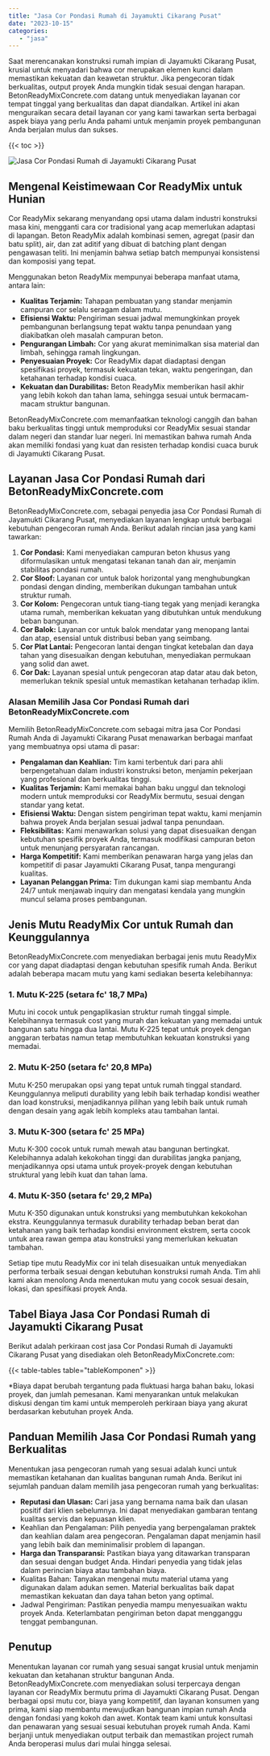```yaml
---
title: "Jasa Cor Pondasi Rumah di Jayamukti Cikarang Pusat"
date: "2023-10-15"
categories: 
   - "jasa"
---
```


Saat merencanakan konstruksi rumah impian di Jayamukti Cikarang Pusat, krusial untuk menyadari bahwa cor merupakan elemen kunci dalam memastikan kekuatan dan keawetan struktur. Jika pengecoran tidak berkualitas, output proyek Anda mungkin tidak sesuai dengan harapan. BetonReadyMixConcrete.com datang untuk menyediakan layanan cor tempat tinggal yang berkualitas dan dapat diandalkan. Artikel ini akan menguraikan secara detail layanan cor yang kami tawarkan serta berbagai aspek biaya yang perlu Anda pahami untuk menjamin proyek pembangunan Anda berjalan mulus dan sukses.

{{< toc >}}

![Jasa Cor Pondasi Rumah di Jayamukti Cikarang Pusat](https://betoncor8.github.io/cor/harga-beton-readymix-concrete%20(11).png)

## Mengenal Keistimewaan Cor ReadyMix untuk Hunian

Cor ReadyMix sekarang menyandang opsi utama dalam industri konstruksi masa kini, mengganti cara cor tradisional yang acap memerlukan adaptasi di lapangan. Beton ReadyMix adalah kombinasi semen, agregat (pasir dan batu split), air, dan zat aditif yang dibuat di batching plant dengan pengawasan teliti. Ini menjamin bahwa setiap batch mempunyai konsistensi dan komposisi yang tepat.

Menggunakan beton ReadyMix mempunyai beberapa manfaat utama, antara lain:

- **Kualitas Terjamin:** Tahapan pembuatan yang standar menjamin campuran cor selalu seragam dalam mutu.
- **Efisiensi Waktu:** Pengiriman sesuai jadwal memungkinkan proyek pembangunan berlangsung tepat waktu tanpa penundaan yang diakibatkan oleh masalah campuran beton.
- **Pengurangan Limbah:** Cor yang akurat meminimalkan sisa material dan limbah, sehingga ramah lingkungan.
- **Penyesuaian Proyek:** Cor ReadyMix dapat diadaptasi dengan spesifikasi proyek, termasuk kekuatan tekan, waktu pengeringan, dan ketahanan terhadap kondisi cuaca.
- **Kekuatan dan Durabilitas:** Beton ReadyMix memberikan hasil akhir yang lebih kokoh dan tahan lama, sehingga sesuai untuk bermacam-macam struktur bangunan.

BetonReadyMixConcrete.com memanfaatkan teknologi canggih dan bahan baku berkualitas tinggi untuk memproduksi cor ReadyMix sesuai standar dalam negeri dan standar luar negeri. Ini memastikan bahwa rumah Anda akan memiliki fondasi yang kuat dan resisten terhadap kondisi cuaca buruk di Jayamukti Cikarang Pusat.

## Layanan Jasa Cor Pondasi Rumah dari BetonReadyMixConcrete.com

BetonReadyMixConcrete.com, sebagai penyedia jasa Cor Pondasi Rumah di Jayamukti Cikarang Pusat, menyediakan layanan lengkap untuk berbagai kebutuhan pengecoran rumah Anda. Berikut adalah rincian jasa yang kami tawarkan:

1. **Cor Pondasi:** Kami menyediakan campuran beton khusus yang diformulasikan untuk mengatasi tekanan tanah dan air, menjamin stabilitas pondasi rumah.
2. **Cor Sloof:** Layanan cor untuk balok horizontal yang menghubungkan pondasi dengan dinding, memberikan dukungan tambahan untuk struktur rumah.
3. **Cor Kolom:** Pengecoran untuk tiang-tiang tegak yang menjadi kerangka utama rumah, memberikan kekuatan yang dibutuhkan untuk mendukung beban bangunan.
4. **Cor Balok:** Layanan cor untuk balok mendatar yang menopang lantai dan atap, esensial untuk distribusi beban yang seimbang.
5. **Cor Plat Lantai:** Pengecoran lantai dengan tingkat ketebalan dan daya tahan yang disesuaikan dengan kebutuhan, menyediakan permukaan yang solid dan awet.
6. **Cor Dak:** Layanan spesial untuk pengecoran atap datar atau dak beton, memerlukan teknik spesial untuk memastikan ketahanan terhadap iklim.

### Alasan Memilih Jasa Cor Pondasi Rumah dari BetonReadyMixConcrete.com

Memilih BetonReadyMixConcrete.com sebagai mitra jasa Cor Pondasi Rumah Anda di Jayamukti Cikarang Pusat menawarkan berbagai manfaat yang membuatnya opsi utama di pasar:

- **Pengalaman dan Keahlian:** Tim kami terbentuk dari para ahli berpengetahuan dalam industri konstruksi beton, menjamin pekerjaan yang profesional dan berkualitas tinggi.
- **Kualitas Terjamin:** Kami memakai bahan baku unggul dan teknologi modern untuk memproduksi cor ReadyMix bermutu, sesuai dengan standar yang ketat.
- **Efisiensi Waktu:** Dengan sistem pengiriman tepat waktu, kami menjamin bahwa proyek Anda berjalan sesuai jadwal tanpa penundaan.
- **Fleksibilitas:** Kami menawarkan solusi yang dapat disesuaikan dengan kebutuhan spesifik proyek Anda, termasuk modifikasi campuran beton untuk menunjang persyaratan rancangan.
- **Harga Kompetitif:** Kami memberikan penawaran harga yang jelas dan kompetitif di pasar Jayamukti Cikarang Pusat, tanpa mengurangi kualitas.
- **Layanan Pelanggan Prima:** Tim dukungan kami siap membantu Anda 24/7 untuk menjawab inquiry dan mengatasi kendala yang mungkin muncul selama proses pembangunan.

## Jenis Mutu ReadyMix Cor untuk Rumah dan Keunggulannya

BetonReadyMixConcrete.com menyediakan berbagai jenis mutu ReadyMix cor yang dapat diadaptasi dengan kebutuhan spesifik rumah Anda. Berikut adalah beberapa macam mutu yang kami sediakan beserta kelebihannya:

### 1\. Mutu K-225 (setara fc' 18,7 MPa)

Mutu ini cocok untuk pengaplikasian struktur rumah tinggal simple. Kelebihannya termasuk cost yang murah dan kekuatan yang memadai untuk bangunan satu hingga dua lantai. Mutu K-225 tepat untuk proyek dengan anggaran terbatas namun tetap membutuhkan kekuatan konstruksi yang memadai.

### 2\. Mutu K-250 (setara fc' 20,8 MPa)

Mutu K-250 merupakan opsi yang tepat untuk rumah tinggal standard. Keunggulannya meliputi durability yang lebih baik terhadap kondisi weather dan load konstruksi, menjadikannya pilihan yang lebih baik untuk rumah dengan desain yang agak lebih kompleks atau tambahan lantai.

### 3\. Mutu K-300 (setara fc' 25 MPa)

Mutu K-300 cocok untuk rumah mewah atau bangunan bertingkat. Kelebihannya adalah kekokohan tinggi dan durabilitas jangka panjang, menjadikannya opsi utama untuk proyek-proyek dengan kebutuhan struktural yang lebih kuat dan tahan lama.

### 4\. Mutu K-350 (setara fc' 29,2 MPa)

Mutu K-350 digunakan untuk konstruksi yang membutuhkan kekokohan ekstra. Keunggulannya termasuk durability terhadap beban berat dan ketahanan yang baik terhadap kondisi environment ekstrem, serta cocok untuk area rawan gempa atau konstruksi yang memerlukan kekuatan tambahan.

Setiap tipe mutu ReadyMix cor ini telah disesuaikan untuk menyediakan performa terbaik sesuai dengan kebutuhan konstruksi rumah Anda. Tim ahli kami akan menolong Anda menentukan mutu yang cocok sesuai desain, lokasi, dan spesifikasi proyek Anda.

## Tabel Biaya Jasa Cor Pondasi Rumah di Jayamukti Cikarang Pusat

Berikut adalah perkiraan cost jasa Cor Pondasi Rumah di Jayamukti Cikarang Pusat yang disediakan oleh BetonReadyMixConcrete.com:

{{< table-tables table="tableKomponen" >}}

\*Biaya dapat berubah tergantung pada fluktuasi harga bahan baku, lokasi proyek, dan jumlah pemesanan. Kami menyarankan untuk melakukan diskusi dengan tim kami untuk memperoleh perkiraan biaya yang akurat berdasarkan kebutuhan proyek Anda.

## Panduan Memilih Jasa Cor Pondasi Rumah yang Berkualitas

Menentukan jasa pengecoran rumah yang sesuai adalah kunci untuk memastikan ketahanan dan kualitas bangunan rumah Anda. Berikut ini sejumlah panduan dalam memilih jasa pengecoran rumah yang berkualitas:

- **Reputasi dan Ulasan:** Cari jasa yang bernama nama baik dan ulasan positif dari klien sebelumnya. Ini dapat menyediakan gambaran tentang kualitas servis dan kepuasan klien.
- Keahlian dan Pengalaman: Pilih penyedia yang berpengalaman praktek dan keahlian dalam area pengecoran. Pengalaman dapat menjamin hasil yang lebih baik dan meminimalisir problem di lapangan.
- **Harga dan Transparansi:** Pastikan biaya yang ditawarkan transparan dan sesuai dengan budget Anda. Hindari penyedia yang tidak jelas dalam perincian biaya atau tambahan biaya.
- Kualitas Bahan: Tanyakan mengenai mutu material utama yang digunakan dalam adukan semen. Material berkualitas baik dapat memastikan kekuatan dan daya tahan beton yang optimal.
- Jadwal Pengiriman: Pastikan penyedia mampu menyesuaikan waktu proyek Anda. Keterlambatan pengiriman beton dapat mengganggu tenggat pembangunan.

## Penutup

Menentukan layanan cor rumah yang sesuai sangat krusial untuk menjamin kekuatan dan ketahanan struktur bangunan Anda. BetonReadyMixConcrete.com menyediakan solusi terpercaya dengan layanan cor ReadyMix bermutu prima di Jayamukti Cikarang Pusat. Dengan berbagai opsi mutu cor, biaya yang kompetitif, dan layanan konsumen yang prima, kami siap membantu mewujudkan bangunan impian rumah Anda dengan fondasi yang kokoh dan awet. Kontak team kami untuk konsultasi dan penawaran yang sesuai sesuai kebutuhan proyek rumah Anda. Kami berjanji untuk menyediakan output terbaik dan memastikan project rumah Anda beroperasi mulus dari mulai hingga selesai.
